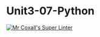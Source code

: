 # Unit3-07-Python
[![Mr Coxall's Super Linter](https://github.com/ICS3U-C-Programming-AnastasiaFP/Unit3-07-Python/workflows/Mr%20Coxall's%20Super%20Linter/badge.svg)](https://github.com/ICS3U-C-Programming-AnastasiaFP/Unit3-07-Python/actions/)
